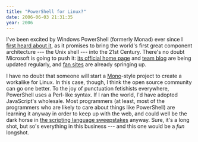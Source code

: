 ```yaml
---
title: "PowerShell for Linux?"
date: 2006-06-03 21:31:35
year: 2006
---
```

I've been excited by Windows PowerShell (formerly Monad) ever since I <a href="http://pyre.third-bit.com/blog/archives/000121.html">first heard about it</a>, as it promises to bring the world's first great component architecture --- the Unix shell --- into the 21st Century.  There's no doubt Microsoft is going to push it: <a href="http://www.microsoft.com/technet/scriptcenter/hubs/msh.mspx">its official home page</a> and <a href="http://blogs.msdn.com/powershell/default.aspx">team blog</a> are being updated regularly, and <a href="http://www.reskit.net/monad/">fan sites</a> are already springing up.

I have no doubt that someone will start a <a href="http://www.mono-project.com/Main_Page">Mono</a>-style project to create a workalike for Linux. In this case, though, I think the open source community can go one better. To the joy of punctuation fetishists everywhere, PowerShell uses a Perl-like syntax.  If I ran the world, I'd have adopted JavaScript's wholesale.  Most programmers (at least, most of the programmers who are likely to care about things like PowerShell) are learning it anyway in order to keep up with the web, and could well be the dark horse in <a href="http://pyre.third-bit.com/blog/archives/231.html">the scripting language sweepstakes</a> anyway. Sure, it's a long shot, but so's everything in this business --- and this one would be a <em>fun</em> longshot.
